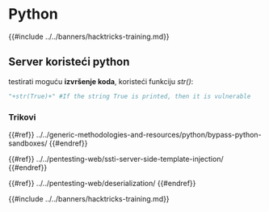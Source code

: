 # Python

{{#include ../../banners/hacktricks-training.md}}

## Server koristeći python

testirati moguću **izvršenje koda**, koristeći funkciju _str()_:
```python
"+str(True)+" #If the string True is printed, then it is vulnerable
```
### Trikovi

{{#ref}}
../../generic-methodologies-and-resources/python/bypass-python-sandboxes/
{{#endref}}

{{#ref}}
../../pentesting-web/ssti-server-side-template-injection/
{{#endref}}

{{#ref}}
../../pentesting-web/deserialization/
{{#endref}}

{{#include ../../banners/hacktricks-training.md}}
